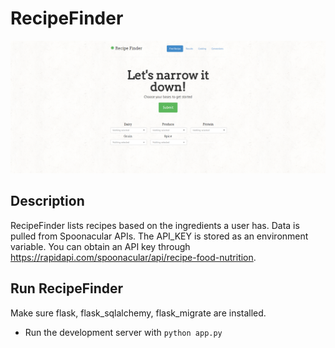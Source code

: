 # RecipeFinder
![Image of RecipeFinder](Image.PNG)
## Description
RecipeFinder lists recipes based on the ingredients a user has. Data is pulled from Spoonacular APIs. The API_KEY is stored as an environment variable. You can obtain an API key through https://rapidapi.com/spoonacular/api/recipe-food-nutrition.

## Run RecipeFinder
Make sure flask, flask_sqlalchemy, flask_migrate are installed.
* Run the development server with `python app.py`
